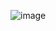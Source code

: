 ![image](https://github.com/christianrss/rosenblatt_perceptron_python/assets/2487768/6b27b138-7bea-4e01-8fd8-2e18e8be119a)
